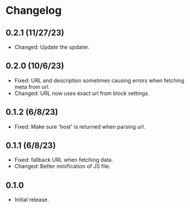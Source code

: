 # Changelog

## 0.2.1 (11/27/23)
* Changed: Update the updater.

## 0.2.0 (10/6/23)
* Fixed: URL and description sometimes causing errors when fetching meta from url.
* Changed: URL now uses exact url from block settings.

## 0.1.2 (6/8/23)
* Fixed: Make sure 'host' is returned when parsing url.

## 0.1.1 (6/8/23)
* Fixed: fallback URL when fetching data.
* Changed: Better minification of JS file.

## 0.1.0
* Initial release.
